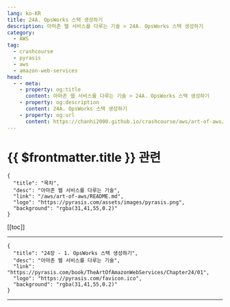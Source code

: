 ```yaml
---
lang: ko-KR
title: 24A. OpsWorks 스택 생성하기
description: 아마존 웹 서비스를 다루는 기술 > 24A. OpsWorks 스택 생성하기
category:
  - AWS
tag: 
  - crashcourse
  - pyrasis
  - aws 
  - amazon-web-services
head:
  - - meta:
    - property: og:title
      content: 아마존 웹 서비스를 다루는 기술 > 24A. OpsWorks 스택 생성하기
    - property: og:description
      content: 24A. OpsWorks 스택 생성하기
    - property: og:url
      content: https://chanhi2000.github.io/crashcourse/aws/art-of-aws/24A.html
---
```


# {{ $frontmatter.title }} 관련

```component VPCard
{
  "title": "목차",
  "desc": "아마존 웹 서비스를 다루는 기술",
  "link": "/aws/art-of-aws/README.md",
  "logo": "https://pyrasis.com/assets/images/pyrasis.png",
  "background": "rgba(31,41,55,0.2)"
}
```

[[toc]]

---

```component VPCard
{
  "title": "24장 - 1. OpsWorks 스택 생성하기",
  "desc": "아마존 웹 서비스를 다루는 기술",
  "link": "https://pyrasis.com/book/TheArtOfAmazonWebServices/Chapter24/01",
  "logo": "https://pyrasis.com/favicon.ico",
  "background": "rgba(31,41,55,0.2)"
}
```

<!-- TODO: 작성 -->

---

<TagLinks />